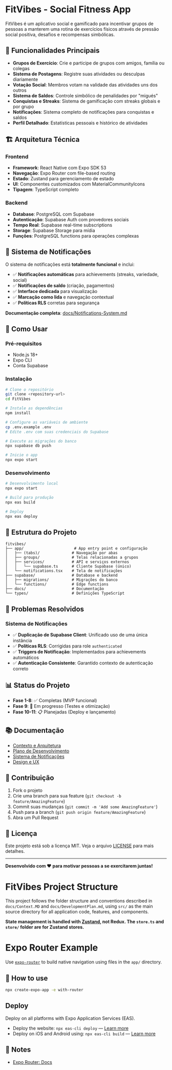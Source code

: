 # FitVibes - Social Fitness App

FitVibes é um aplicativo social e gamificado para incentivar grupos de pessoas a manterem uma rotina de exercícios físicos através de pressão social positiva, desafios e recompensas simbólicas.

## 🎯 Funcionalidades Principais

- **Grupos de Exercício**: Crie e participe de grupos com amigos, família ou colegas
- **Sistema de Postagens**: Registre suas atividades ou desculpas diariamente
- **Votação Social**: Membros votam na validade das atividades uns dos outros
- **Sistema de Saldos**: Controle simbólico de penalidades por "migués"
- **Conquistas e Streaks**: Sistema de gamificação com streaks globais e por grupo
- **Notificações**: Sistema completo de notificações para conquistas e saldos
- **Perfil Detalhado**: Estatísticas pessoais e histórico de atividades

## 🏗️ Arquitetura Técnica

### Frontend
- **Framework**: React Native com Expo SDK 53
- **Navegação**: Expo Router com file-based routing
- **Estado**: Zustand para gerenciamento de estado
- **UI**: Componentes customizados com MaterialCommunityIcons
- **Tipagem**: TypeScript completo

### Backend
- **Database**: PostgreSQL com Supabase
- **Autenticação**: Supabase Auth com provedores sociais
- **Tempo Real**: Supabase real-time subscriptions
- **Storage**: Supabase Storage para mídia
- **Funções**: PostgreSQL functions para operações complexas

## 🔔 Sistema de Notificações

O sistema de notificações está **totalmente funcional** e inclui:

- ✅ **Notificações automáticas** para achievements (streaks, variedade, social)
- ✅ **Notificações de saldo** (criação, pagamentos)
- ✅ **Interface dedicada** para visualização
- ✅ **Marcação como lida** e navegação contextual
- ✅ **Políticas RLS** corretas para segurança

**Documentação completa**: [docs/Notifications-System.md](docs/Notifications-System.md)

## 🚀 Como Usar

### Pré-requisitos
- Node.js 18+
- Expo CLI
- Conta Supabase

### Instalação
```bash
# Clone o repositório
git clone <repository-url>
cd FitVibes

# Instale as dependências
npm install

# Configure as variáveis de ambiente
cp .env.example .env
# Edite .env com suas credenciais do Supabase

# Execute as migrações do banco
npx supabase db push

# Inicie o app
npx expo start
```

### Desenvolvimento
```bash
# Desenvolvimento local
npx expo start

# Build para produção
npx eas build

# Deploy
npx eas deploy
```

## 📁 Estrutura do Projeto

```
fitvibes/
├── app/                      # App entry point e configuração
│   ├── (tabs)/              # Navegação por abas
│   ├── groups/              # Telas relacionadas a grupos
│   ├── services/            # API e serviços externos
│   │   └── supabase.ts      # Cliente Supabase (único)
│   └── notifications.tsx    # Tela de notificações
├── supabase/                # Database e backend
│   ├── migrations/          # Migrações do banco
│   └── functions/           # Edge functions
├── docs/                    # Documentação
└── types/                   # Definições TypeScript
```

## 🔧 Problemas Resolvidos

### Sistema de Notificações
- ✅ **Duplicação de Supabase Client**: Unificado uso de uma única instância
- ✅ **Políticas RLS**: Corrigidas para role `authenticated`
- ✅ **Triggers de Notificação**: Implementados para achievements automáticos
- ✅ **Autenticação Consistente**: Garantido contexto de autenticação correto

## 📊 Status do Projeto

- **Fase 1-8**: ✅ Completas (MVP funcional)
- **Fase 9**: 🔄 Em progresso (Testes e otimização)
- **Fase 10-11**: 📋 Planejadas (Deploy e lançamento)

## 📚 Documentação

- [Contexto e Arquitetura](docs/Context.MD)
- [Plano de Desenvolvimento](docs/DevelopmentPlan.md)
- [Sistema de Notificações](docs/Notifications-System.md)
- [Design e UX](docs/Design-Manus.md)

## 🤝 Contribuição

1. Fork o projeto
2. Crie uma branch para sua feature (`git checkout -b feature/AmazingFeature`)
3. Commit suas mudanças (`git commit -m 'Add some AmazingFeature'`)
4. Push para a branch (`git push origin feature/AmazingFeature`)
5. Abra um Pull Request

## 📄 Licença

Este projeto está sob a licença MIT. Veja o arquivo [LICENSE](LICENSE) para mais detalhes.

---

**Desenvolvido com ❤️ para motivar pessoas a se exercitarem juntas!**

# FitVibes Project Structure

This project follows the folder structure and conventions described in `docs/Context.MD` and `docs/DevelopmentPlan.md`, using `src/` as the main source directory for all application code, features, and components.

**State management is handled with [Zustand](https://zustand-demo.pmnd.rs/), not Redux. The `store.ts` and `store/` folder are for Zustand stores.**

# Expo Router Example

Use [`expo-router`](https://docs.expo.dev/router/introduction/) to build native navigation using files in the `app/` directory.

## 🚀 How to use

```sh
npx create-expo-app -e with-router
```

## Deploy

Deploy on all platforms with Expo Application Services (EAS).

- Deploy the website: `npx eas-cli deploy` — [Learn more](https://docs.expo.dev/eas/hosting/get-started/)
- Deploy on iOS and Android using: `npx eas-cli build` — [Learn more](https://expo.dev/eas)

## 📝 Notes

- [Expo Router: Docs](https://docs.expo.dev/router/introduction/)
